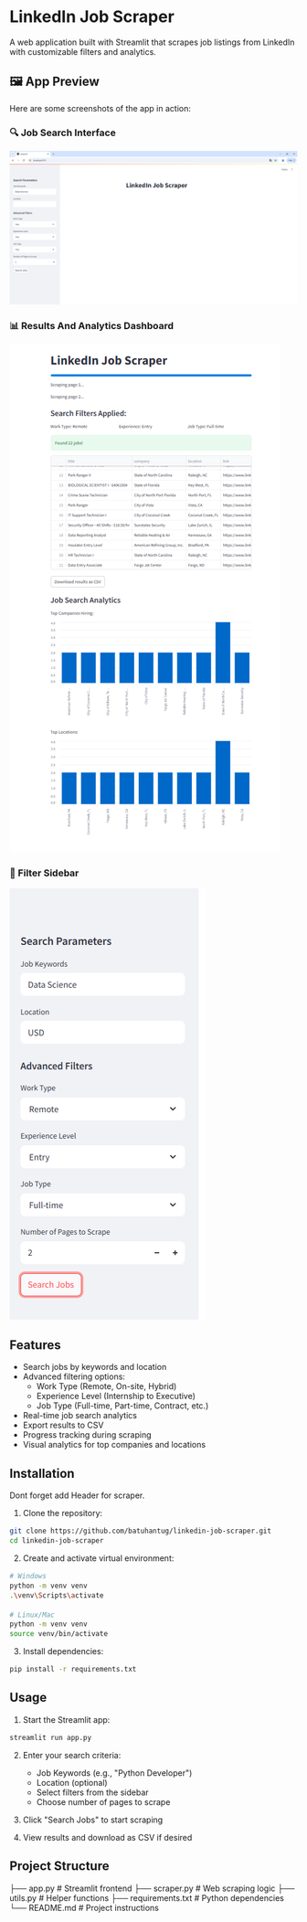 # LinkedIn Job Scraper

A web application built with Streamlit that scrapes job listings from LinkedIn with customizable filters and analytics.

## 🖼️ App Preview

Here are some screenshots of the app in action:

### 🔍 Job Search Interface
![Search UI](img_1.png)

### 📊 Results And Analytics Dashboard
![Analytics](img_3.png)

### 📝 Filter Sidebar
![Filters](img_2.png)


## Features

- Search jobs by keywords and location
- Advanced filtering options:
  - Work Type (Remote, On-site, Hybrid)
  - Experience Level (Internship to Executive)
  - Job Type (Full-time, Part-time, Contract, etc.)
- Real-time job search analytics
- Export results to CSV
- Progress tracking during scraping
- Visual analytics for top companies and locations

## Installation

Dont forget add Header for scraper.

1. Clone the repository:
```bash
git clone https://github.com/batuhantug/linkedin-job-scraper.git
cd linkedin-job-scraper
```

2. Create and activate virtual environment:
```bash
# Windows
python -m venv venv
.\venv\Scripts\activate

# Linux/Mac
python -m venv venv
source venv/bin/activate
```

3. Install dependencies:
```bash
pip install -r requirements.txt
```

## Usage

1. Start the Streamlit app:
```bash
streamlit run app.py
```

2. Enter your search criteria:
   - Job Keywords (e.g., "Python Developer")
   - Location (optional)
   - Select filters from the sidebar
   - Choose number of pages to scrape

3. Click "Search Jobs" to start scraping

4. View results and download as CSV if desired

## Project Structure

├── app.py                  # Streamlit frontend
├── scraper.py             # Web scraping logic
├── utils.py               # Helper functions
├── requirements.txt       # Python dependencies
└── README.md             # Project instructions

